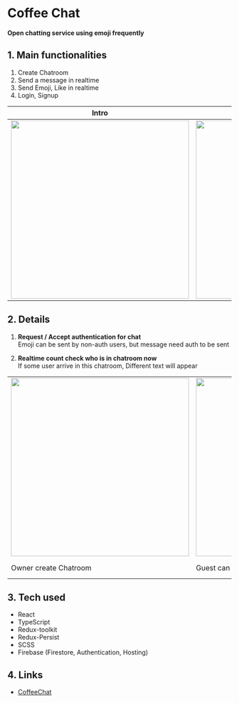 
# Coffee Chat

**Open chatting service using emoji frequently**


## 1. Main functionalities
1. Create Chatroom
2. Send a message in realtime
3. Send Emoji, Like in realtime
4. Login, Signup

|Intro|Chatroom|
|-|-|
|<image width="400" src="https://user-images.githubusercontent.com/61593290/127867667-2bd95b89-da9a-4a19-bf6e-e68f501b4c38.png">|<image width="400" src="https://user-images.githubusercontent.com/61593290/127860651-51da5252-99ef-4342-a05e-820ab3e430ea.png">|

  
## 2. Details
  1. **Request / Accept authentication for chat** <br>
   Emoji can be sent by non-auth users, but message need auth to be sent
  
  
  2. **Realtime count check who is in chatroom now** <br>
     If some user arrive in this chatroom, Different text will appear
    
||||||
|-|-|-|-|-|
|<image width="400" src="https://user-images.githubusercontent.com/61593290/127864514-c3832b68-5b3a-40f5-b71c-770be2537335.png">|<image width="400" src="https://user-images.githubusercontent.com/61593290/127865576-9235ccf9-31ee-4756-89d7-241320814cff.png">|<image width="400" src="https://user-images.githubusercontent.com/61593290/127867229-247d3983-c481-4b7f-a5b2-55f655df5f74.png">|<image width="400" src="https://user-images.githubusercontent.com/61593290/127864674-c5ec6346-70f4-4932-a246-97268653b774.png">|<image width="400" src="https://user-images.githubusercontent.com/61593290/127867474-8757a088-311e-4957-a885-11f2da41e423.png">|
|Owner create Chatroom|Guest can see "Chat with me" button|Guest requested auth to send message by clicking the button|Owner can see modal to click approval or refusing|If owner click approval, Guest can send message|
 
  
## 3. Tech used
- React
- TypeScript
- Redux-toolkit
- Redux-Persist
- SCSS
- Firebase (Firestore, Authentication, Hosting)
  
## 4. Links
- [CoffeeChat](https://react-chat-app-54dc8.web.app)
